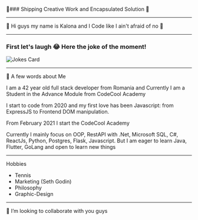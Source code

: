
:ship:### Shipping Creative Work and Encapsulated Solution :pill:

---
:wave: Hi guys my name is Kalona and I Code like I ain't afraid of no :ghost:

---
### First let's laugh 😂 Here the joke of the moment! 
![Jokes Card](https://readme-jokes.vercel.app/api) 

---
🧔 A few words about Me
 
 I am a 42 year old full stack developer from Romania and 
 Currently I am a Student in the Advance Module from CodeCool Academy
 
 I start to code from 2020 and my first love has been Javascript: from ExpressJS to Frontend DOM manipulation.
 
 From February 2021 I start the CodeCool Academy
 
 Currently I mainly focus on OOP, RestAPI with .Net, Microsoft SQL, C#, ReactJs, Python, Postgres, Flask, Javascript.
 But I am eager to learn Java, Flutter, GoLang and open to learn new things 
 
 -----------
 Hobbies
 
 - Tennis
 - Marketing (Seth Godin)
 - Philosophy
 - Graphic-Design
 
---
🤝 I’m looking to collaborate with you guys

<!--
**keitkalon/keitkalon** is a ✨ _special_ ✨ repository because its `README.md` (this file) appears on your GitHub profile.

Here are some ideas to get you started:

- 🔭 I’m currently working on ...
- 🌱 I’m currently learning ...

-
